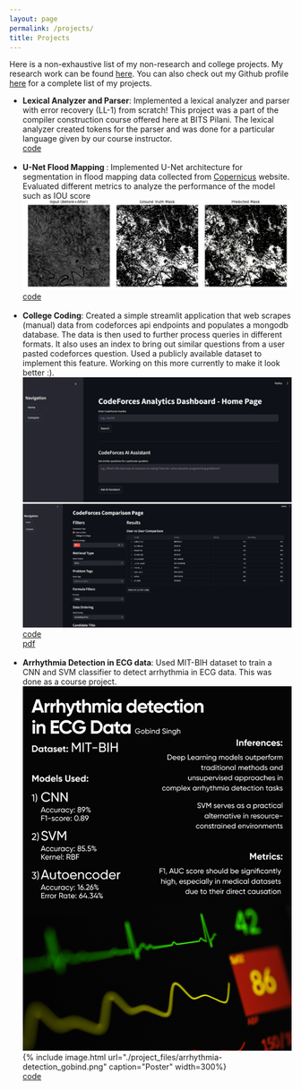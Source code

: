 ```yaml
---
layout: page
permalink: /projects/
title: Projects
---
```


Here is a non-exhaustive list of my non-research and college projects. My research work can be found <a href="/research">here</a>. You can also check out my Github profile <a href="https://github.com/gobind-singh23/">here</a> for a complete list of my projects.

<ul>
	<li>
		<b>Lexical Analyzer and Parser</b>: Implemented a lexical analyzer and parser with error recovery (LL-1) from scratch! This project was a part of the compiler construction course offered here at BITS Pilani. The lexical analyzer created tokens for the parser and was done for a particular language given by our course instructor.<br>
		<a href="https://github.com/gobind-singh23/compiler-construction"><div class="color-button">code</div></a>
	</li><br>
	<li>
		<b>U-Net Flood Mapping </b>: Implemented U-Net architecture for segmentation in flood mapping data collected from <a href = "https://browser.dataspace.copernicus.eu/">Copernicus</a> website. Evaluated different metrics to analyze the performance of the model such as IOU score <br>
		<img src="./project_files/flood-mapping.png" alt="U-Net Flood Mapping Project" style="max-width: 100%; height: auto;">
		<a href="https://github.com/gobind-singh23/india-flood-mapping-unet"><div class="color-button">code</div></a>
	</li><br>
	<li>
		<b>College Coding</b>: Created a simple streamlit application that web scrapes (manual) data from codeforces api endpoints and populates a mongodb database. The data is then used to further process queries in different formats. It also uses an index to bring out similar questions from a user pasted codeforces question. Used a publicly available dataset to implement this feature. Working on this more currently to make it look better :).<br>
		<img src="./project_files/college-coding-1.png" alt="Problem Retriever" style="max-width: 100%; height: auto;">
		<img src="./project_files/college-coding-2.png" alt="Rank Queries" style="max-width: 100%; height: auto;">
		<a href="https://github.com/gobind-singh23/collegecoding"><div class="color-button">code</div></a>
		<a href = "./project_files/IR_Project_Report.pdf"><div class = "color-button">pdf</div></a>
	</li><br>
	<li>
		<b>Arrhythmia Detection in ECG data</b>: Used MIT-BIH dataset to train a CNN and SVM classifier to detect arrhythmia in ECG data. This was done as a course project. <br>
		<img src="./project_files/arrhythmia-detection_gobind.png" alt="Poster" style="max-width: 100%; height: auto;">
{% include image.html url="./project_files/arrhythmia-detection_gobind.png" caption="Poster" width=300%}
		<a href="https://github.com/gobind-singh23/ecg_data-analysis"><div class="color-button">code</div></a>
	</li><br>

</ul>